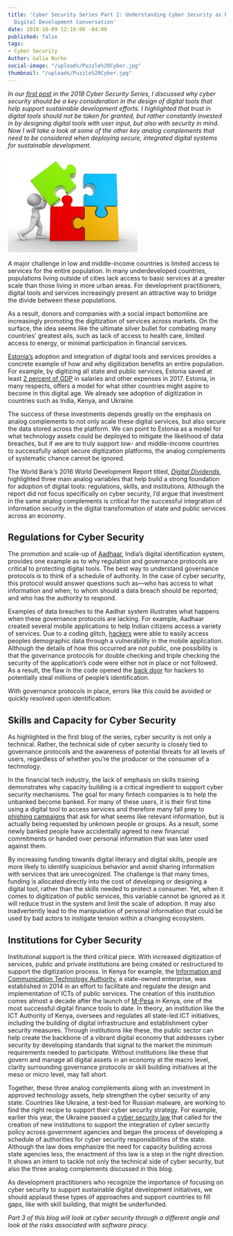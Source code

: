 ```yaml
---
title: 'Cyber Security Series Part 2: Understanding Cyber Security as Part of the
  Digital Development Conversation'
date: 2018-10-09 12:16:00 -04:00
published: false
tags:
- Cyber Security
Author: Galia Nurko
social-image: "/uploads/Puzzle%20Cyber.jpg"
thumbnail: "/uploads/Puzzle%20Cyber.jpg"
---
```


*In our [first post](https://dai-global-digital.com/cybersecurity-series-part-1-trust-is-why-cyber-security-matters-to-digital-development.html?utm_source=related-box) in the 2018 Cyber Security Series, I discussed why cyber security should be a key consideration in the design of digital tools that help support sustainable development efforts. I highlighted that trust in digital tools should not be taken for granted, but rather constantly invested in by designing digital tools with user input, but also with security in mind. Now I will take a look at some of the other key analog complements that need to be considered when deploying secure, integrated digital systems for sustainable development.*

![Puzzle Cyber.jpg](/uploads/Puzzle%20Cyber.jpg)

A major challenge in low and middle-income countries is limited access to services for the entire population. In many underdeveloped countries, populations living outside of cities lack access to basic services at a greater scale than those living in more urban areas. For development practitioners, digital tools and services increasingly present an attractive way to bridge the divide between these populations.

As a result, donors and companies with a social impact bottomline are increasingly promoting the digitization of services across markets. On the surface, the idea seems like the ultimate silver bullet for combating many countries’ greatest ails, such as lack of access to health care, limited access to energy, or minimal participation in financial services.

[Estonia’s](https://www.newyorker.com/magazine/2017/12/18/estonia-the-digital-republic) adoption and integration of digital tools and services provides a concrete example of how and why digitization benefits an entire population. For example, by digitizing all state and public services, Estonia saved at least [2 percent of GDP](https://www.newyorker.com/magazine/2017/12/18/estonia-the-digital-republic) in salaries and other expenses in 2017. Estonia, in many respects, offers a model for what other countries might aspire to become in this digital age. We already see adoption of digitization in countries such as India, Kenya, and Ukraine.

The success of these investments depends greatly on the emphasis on analog complements to not only scale these digital services, but also secure the data stored across the platform. We can point to Estonia as a model for what technology assets could be deployed to mitigate the likelihood of data breaches, but if we are to truly support low- and middle-income countries to successfully adopt secure digitization platforms, the analog complements of systematic chance cannot be ignored.

The World Bank’s 2016 World Development Report titled, *[Digital Dividends](http://documents.worldbank.org/curated/en/896971468194972881/pdf/102725-PUB-Replacement-PUBLIC.pdf)*, highlighted three main analog variables that help build a strong foundation for adoption of digital tools: regulations, skills, and institutions. Although the report did not focus specifically on cyber security, I’d argue that investment in the same analog complements is critical for the successful integration of information security in the digital transformation of state and public services across an economy.

## Regulations for Cyber Security

The promotion and scale-up of [Aadhaar](https://uidai.gov.in/about-uidai/about-uidai.html), India’s digital identification system, provides one example as to why regulation and governance protocols are critical to protecting digital tools. The best way to understand governance protocols is to think of a schedule of authority. In the case of cyber security, this protocol would answer questions such as—who has access to what information and when; to whom should a data breach should be reported; and who has the authority to respond.

Examples of data breaches to the Aadhar system illustrates what happens when these governance protocols are lacking. For example, Aadhaar created several mobile applications to help Indian citizens access a variety of services. Due to a coding glitch, [hackers](https://www.firstpost.com/tech/news-analysis/aadhaar-security-breaches-here-are-the-major-untoward-incidents-that-have-happened-with-aadhaar-and-what-was-actually-affected-4300349.html) were able to easily access peoples demographic data through a vulnerability in the mobile application. Although the details of how this occurred are not public, one possibility is that the governance protocols for double checking and triple checking the security of the application’s code were either not in place or not followed. As a result, the flaw in the code opened the [back door](https://www.firstpost.com/tech/business/twitter-user-highlights-potential-security-flaws-in-uidais-maadhaar-app-for-android-devices-user-data-could-be-compromised-4298719.html) for hackers to potentially steal millions of people’s identification.

With governance protocols in place, errors like this could be avoided or quickly resolved upon identification.

## Skills and Capacity for Cyber Security

As highlighted in the first blog of the series, cyber security is not only a technical. Rather, the technical side of cyber security is closely tied to governance protocols and the awareness of potential threats for all levels of users, regardless of whether you’re the producer or the consumer of a technology.

In the financial tech industry, the lack of emphasis on skills training demonstrates why capacity building is a critical ingredient to support cyber security mechanisms. The goal for many fintech companies is to help the unbanked become banked. For many of these users, it is their first time using a digital tool to access services and therefore many fall prey to [phishing campaigns](http://www.cgap.org/blog/4-cyber-attacks-threaten-financial-inclusion) that ask for what seems like relevant information, but is actually being requested by unknown people or groups. As a result, some newly banked people have accidentally agreed to new financial commitments or handed over personal information that was later used against them.

By increasing funding towards digital literacy and digital skills, people are more likely to identify suspicious behavior and avoid sharing information with services that are unrecognized. The challenge is that many times, funding is allocated directly into the cost of developing or designing a digital tool, rather than the skills needed to protect a consumer. Yet, when it comes to digitization of public services, this variable cannot be ignored as it will reduce trust in the system and limit the scale of adoption. It may also inadvertently lead to the manipulation of personal information that could be used by bad actors to instigate tension within a changing ecosystem.

## Institutions for Cyber Security

Institutional support is the third critical piece. With increased digitization of services, public and private institutions are being created or restructured to support the digitization process. In Kenya for example, the [Information and Communication Technology Authority](http://icta.go.ke/who-we-are/), a state-owned enterprise, was established in 2014 in an effort to facilitate and regulate the design and implementation of ICTs of public services. The creation of this institution comes almost a decade after the launch of [M-Pesa](https://www.investopedia.com/terms/m/mpesa.asp) in Kenya, one of the most successful digital finance tools to date. In theory, an institution like the ICT Authority of Kenya, oversees and regulates all state-led ICT initiatives, including the building of digital infrastructure and establishment cyber security measures. Through institutions like these, the public sector can help create the backbone of a vibrant digital economy that addresses cyber security by developing standards that signal to the market the minimum requirements needed to participate. Without institutions like these that govern and manage all digital assets in an economy at the macro level, clarity surrounding governance protocols or skill building initiatives at the meso or micro level, may fall short.

Together, these three analog complements along with an investment in approved technology assets, help strengthen the cyber security of any state. Countries like Ukraine, a test-bed for Russian malware, are working to find the right recipe to support their cyber security strategy. For example, earlier this year, the Ukraine passed a [cyber security law ](https://www.kyivpost.com/ukraine-politics/112-ua-ukraines-cybersecurity-law-comes-effect.html)that called for the creation of new institutions to support the integration of cyber security policy across government agencies and began the process of developing a schedule of authorities for cyber security responsibilities of the state. Although the law does emphasize the need for capacity building across state agencies less, the enactment of this law is a step in the right direction. It shows an intent to tackle not only the technical side of cyber security, but also the three analog complements discussed in this blog.

As development practitioners who recognize the importance of focusing on cyber security to support sustainable digital development initiatives, we should applaud these types of approaches and support countries to fill gaps, like with skill building, that might be underfunded.

*Part 3 of this blog will look at cyber security through a different angle and look at the risks associated with software piracy.*
